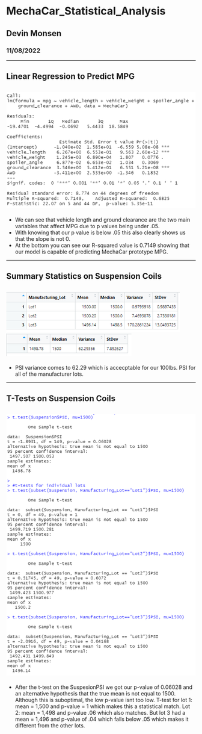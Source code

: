 # MechaCar_Statistical_Analysis
## Devin Monsen
### 11/08/2022
---
## Linear Regression to Predict MPG
![linreg](https://github.com/DevinJaxues/MechaCar_Statistical_Analysis/blob/f275aa921236cd7c5707ac6b9d790ab5641ee9e1/LinReg.PNG)
---
- We can see that vehicle length and ground clearance are the two main variables that affect MPG due to p values being under .05.
- With knowing that our p value is below .05 this also clearly shows us that the slope is not 0.
- At the bottom you can see our R-squared value is 0.7149 showing that our model is capable of predicting MechaCar prototype MPG.
---
## Summary Statistics on Suspension Coils
![lotsum](https://github.com/DevinJaxues/MechaCar_Statistical_Analysis/blob/d3902ab0e7dd33f218d6869ff190e89c2e3e2d16/lotsum.PNG)
![totalsum](https://github.com/DevinJaxues/MechaCar_Statistical_Analysis/blob/d3902ab0e7dd33f218d6869ff190e89c2e3e2d16/totalsum.PNG)
---
- PSI variance comes to 62.29 which is accecptable for our 100lbs. PSI for all of the manufacturer lots.
---
## T-Tests on Suspension Coils
![ttest](https://github.com/DevinJaxues/MechaCar_Statistical_Analysis/blob/d3902ab0e7dd33f218d6869ff190e89c2e3e2d16/ttest.PNG)
---
- After the t-test on the SuspesionPSI we got our p-value of 0.06028 and an alternative hypothesis that the true mean is not equal to 1500. Although this is suboptimal, the low p-value isnt too low. T-test for lot 1: mean = 1,500 and p-value = 1 which makes this a statistical match. Lot 2: mean = 1,498 and p-value .06 which also matches. But lot 3 had a mean = 1,496 and p-value of .04 which falls below .05 which makes it different from the other lots.
